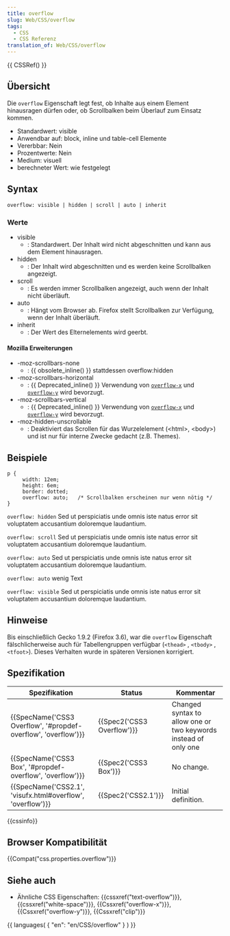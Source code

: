 ```yaml
---
title: overflow
slug: Web/CSS/overflow
tags:
  - CSS
  - CSS Referenz
translation_of: Web/CSS/overflow
---
```

{{ CSSRef() }}

## Übersicht

Die `overflow` Eigenschaft legt fest, ob Inhalte aus einem Element hinausragen dürfen oder, ob Scrollbalken beim Überlauf zum Einsatz kommen.

- Standardwert: visible
- Anwendbar auf: block, inline und table-cell Elemente
- Vererbbar: Nein
- Prozentwerte: Nein
- Medium: visuell
- berechneter Wert: wie festgelegt

## Syntax

    overflow: visible | hidden | scroll | auto | inherit

### Werte

- visible
  - : Standardwert. Der Inhalt wird nicht abgeschnitten und kann aus dem Element hinausragen.
- hidden
  - : Der Inhalt wird abgeschnitten und es werden keine Scrollbalken angezeigt.
- scroll
  - : Es werden immer Scrollbalken angezeigt, auch wenn der Inhalt nicht überläuft.
- auto
  - : Hängt vom Browser ab. Firefox stellt Scrollbalken zur Verfügung, wenn der Inhalt überläuft.
- inherit
  - : Der Wert des Elternelements wird geerbt.

#### Mozilla Erweiterungen

- \-moz-scrollbars-none
  - : {{ obsolete_inline() }} stattdessen overflow:hidden
- \-moz-scrollbars-horizontal
  - : {{ Deprecated_inline() }} Verwendung von [`overflow-x`](/de/docs/Web/CSS/overflow-x "de/CSS/overflow-x") und [`overflow-y`](/de/docs/Web/CSS/overflow-y "de/CSS/overflow-y") wird bevorzugt.
- \-moz-scrollbars-vertical
  - : {{ Deprecated_inline() }} Verwendung von [`overflow-x`](/de/docs/Web/CSS/overflow-x "de/CSS/overflow-x") und [`overflow-y`](/de/docs/Web/CSS/overflow-y "de/CSS/overflow-y") wird bevorzugt.
- \-moz-hidden-unscrollable
  - : Deaktiviert das Scrollen für das Wurzelelement (\<html>, \<body>) und ist nur für interne Zwecke gedacht (z.B. Themes).

## Beispiele

    p {
         width: 12em;
         height: 6em;
         border: dotted;
         overflow: auto;   /* Scrollbalken erscheinen nur wenn nötig */
    }

`overflow: hidden`
Sed ut perspiciatis unde omnis iste natus error sit voluptatem accusantium doloremque laudantium.

`overflow: scroll`
Sed ut perspiciatis unde omnis iste natus error sit voluptatem accusantium doloremque laudantium.

`overflow: auto`
Sed ut perspiciatis unde omnis iste natus error sit voluptatem accusantium doloremque laudantium.

`overflow: auto`
wenig Text

`overflow: visible`
Sed ut perspiciatis unde omnis iste natus error sit voluptatem accusantium doloremque laudantium.

## Hinweise

Bis einschließlich Gecko 1.9.2 (Firefox 3.6), war die `overflow` Eigenschaft fälschlicherweise auch für Tabellengruppen verfügbar (`<thead>` , `<tbody>` , `<tfoot>`). Dieses Verhalten wurde in späteren Versionen korrigiert.

## Spezifikation

| Spezifikation                                                                        | Status                               | Kommentar                                                       |
| ------------------------------------------------------------------------------------ | ------------------------------------ | --------------------------------------------------------------- |
| {{SpecName('CSS3 Overflow', '#propdef-overflow', 'overflow')}} | {{Spec2('CSS3 Overflow')}} | Changed syntax to allow one or two keywords instead of only one |
| {{SpecName('CSS3 Box', '#propdef-overflow', 'overflow')}}         | {{Spec2('CSS3 Box')}}         | No change.                                                      |
| {{SpecName('CSS2.1', 'visufx.html#overflow', 'overflow')}}         | {{Spec2('CSS2.1')}}             | Initial definition.                                             |

{{cssinfo}}

## Browser Kompatibilität

{{Compat("css.properties.overflow")}}

## Siehe auch

- Ähnliche CSS Eigenschaften: {{cssxref("text-overflow")}}, {{cssxref("white-space")}}, {{Cssxref("overflow-x")}}, {{Cssxref("overflow-y")}}, {{Cssxref("clip")}}

{{ languages( { "en": "en/CSS/overflow" } ) }}
